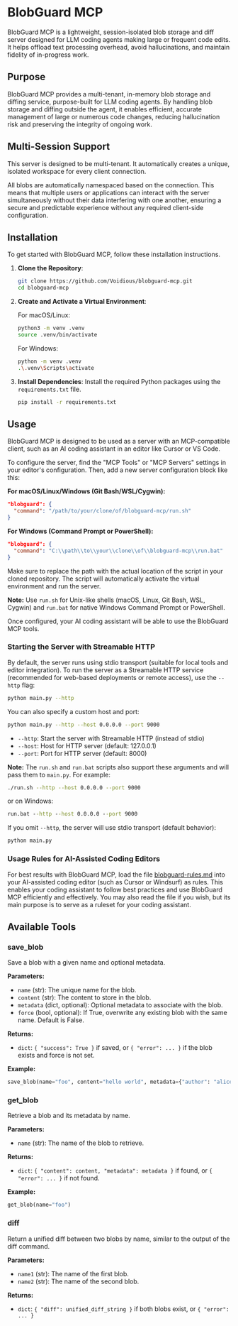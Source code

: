 # BlobGuard MCP

BlobGuard MCP is a lightweight, session-isolated blob storage and diff server designed for LLM coding agents making large or frequent code edits. It helps offload text processing overhead, avoid hallucinations, and maintain fidelity of in-progress work.

## Purpose

BlobGuard MCP provides a multi-tenant, in-memory blob storage and diffing service, purpose-built for LLM coding agents. By handling blob storage and diffing outside the agent, it enables efficient, accurate management of large or numerous code changes, reducing hallucination risk and preserving the integrity of ongoing work.

## Multi-Session Support

This server is designed to be multi-tenant. It automatically creates a unique, isolated workspace for every client connection.

All blobs are automatically namespaced based on the connection. This means that multiple users or applications can interact with the server simultaneously without their data interfering with one another, ensuring a secure and predictable experience without any required client-side configuration.

## Installation

To get started with BlobGuard MCP, follow these installation instructions.

1.  **Clone the Repository**:
    ```bash
    git clone https://github.com/Voidious/blobguard-mcp.git
    cd blobguard-mcp
    ```

2.  **Create and Activate a Virtual Environment**:

    For macOS/Linux:
    ```bash
    python3 -m venv .venv
    source .venv/bin/activate
    ```

    For Windows:
    ```bash
    python -m venv .venv
    .\.venv\Scripts\activate
    ```

3.  **Install Dependencies**:
    Install the required Python packages using the `requirements.txt` file.
    ```bash
    pip install -r requirements.txt
    ```

## Usage

BlobGuard MCP is designed to be used as a server with an MCP-compatible client, such as an AI coding assistant in an editor like Cursor or VS Code.

To configure the server, find the "MCP Tools" or "MCP Servers" settings in your editor's configuration. Then, add a new server configuration block like this:

**For macOS/Linux/Windows (Git Bash/WSL/Cygwin):**
```json
"blobguard": {
  "command": "/path/to/your/clone/of/blobguard-mcp/run.sh"
}
```

**For Windows (Command Prompt or PowerShell):**
```json
"blobguard": {
  "command": "C:\\path\\to\\your\\clone\\of\\blobguard-mcp\\run.bat"
}
```

Make sure to replace the path with the actual location of the script in your cloned repository. The script will automatically activate the virtual environment and run the server.

**Note:** Use `run.sh` for Unix-like shells (macOS, Linux, Git Bash, WSL, Cygwin) and `run.bat` for native Windows Command Prompt or PowerShell.

Once configured, your AI coding assistant will be able to use the BlobGuard MCP tools.

### Starting the Server with Streamable HTTP

By default, the server runs using stdio transport (suitable for local tools and editor integration). To run the server as a Streamable HTTP service (recommended for web-based deployments or remote access), use the `--http` flag:

```bash
python main.py --http
```

You can also specify a custom host and port:

```bash
python main.py --http --host 0.0.0.0 --port 9000
```

- `--http`: Start the server with Streamable HTTP (instead of stdio)
- `--host`: Host for HTTP server (default: 127.0.0.1)
- `--port`: Port for HTTP server (default: 8000)

**Note:** The `run.sh` and `run.bat` scripts also support these arguments and will pass them to `main.py`. For example:

```bash
./run.sh --http --host 0.0.0.0 --port 9000
```

or on Windows:

```bat
run.bat --http --host 0.0.0.0 --port 9000
```

If you omit `--http`, the server will use stdio transport (default behavior):

```bash
python main.py
```

### Usage Rules for AI-Assisted Coding Editors

For best results with BlobGuard MCP, load the file [blobguard-rules.md](./blobguard-rules.md) into your AI-assisted coding editor (such as Cursor or Windsurf) as rules. This enables your coding assistant to follow best practices and use BlobGuard MCP efficiently and effectively. You may also read the file if you wish, but its main purpose is to serve as a ruleset for your coding assistant.

## Available Tools

### save_blob
Save a blob with a given name and optional metadata.

**Parameters:**
- `name` (str): The unique name for the blob.
- `content` (str): The content to store in the blob.
- `metadata` (dict, optional): Optional metadata to associate with the blob.
- `force` (bool, optional): If True, overwrite any existing blob with the same name. Default is False.

**Returns:**
- `dict`: `{ "success": True }` if saved, or `{ "error": ... }` if the blob exists and force is not set.

**Example:**
```python
save_blob(name="foo", content="hello world", metadata={"author": "alice"})
```

### get_blob
Retrieve a blob and its metadata by name.

**Parameters:**
- `name` (str): The name of the blob to retrieve.

**Returns:**
- `dict`: `{ "content": content, "metadata": metadata }` if found, or `{ "error": ... }` if not found.

**Example:**
```python
get_blob(name="foo")
```

### diff
Return a unified diff between two blobs by name, similar to the output of the diff command.

**Parameters:**
- `name1` (str): The name of the first blob.
- `name2` (str): The name of the second blob.

**Returns:**
- `dict`: `{ "diff": unified_diff_string }` if both blobs exist, or `{ "error": ... }`